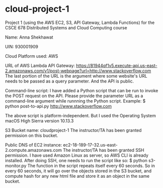 # cloud-project-1
Project 1 (using the AWS EC2, S3, API Gateway, Lambda Functions) for the CSCE 678 Distributed Systems and Cloud Computing course

Name: Anna Shekhawat

UIN: 930001909

Cloud Platform used: AWS

URL of AWS Lambda API Gateway: https://81944qf1v5.execute-api.us-east-2.amazonaws.com/v1/post-webpage?url=http://www.stackoverflow.com
The last portion of the URL is the argument where some website's URL needs to be passed as a query parameter. And the API is public.

Command-line script: I have added a Python script that can be run to invoke the POST request on the API. Please provide the parameter URL as a command-line argument while runnning the Python script. Example:
$ python post-to-api.py http://www.stackoverflow.com

The above script is platform-independent. But I used the Operating System macOS High Sierra version 10.13.3

S3 Bucket name: cloudproject-1
The instructor/TA has been granted permission on this bucket.

Public DNS of EC2 instance: ec2-18-189-17-32.us-east-2.compute.amazonaws.com
The instructor/TA has been granted SSH permission. I have used Amazon Linux as server, so AWS CLI is already installed. After doing SSH, one needs to run the script like so:
$ python s3-monitor.py
The function in the script repeats itself every 60 seconds. So in every 60 seconds, it will go over the objects stored in the S3 bucket, and compute hash for any new html file and store it as an object in the same bucket.

